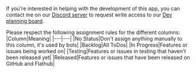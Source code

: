 If you're interested in helping with the development of this app, you can contact me on our [Discord server](https://discord.gg/MSyHM8TN3u) to request write access to our [Dev planning board](https://github.com/orgs/StreamController/projects/2).

Please respect the following assignment rules for the different columns:
|Column|Meaning|
|---|---|
|No Status|Don't assign anything manually to this column, it's used by bots|
|Backlog|All ToDos|
|In Progress|Features or issues being worked on|
|Testing|Features or issues in testing that haven't been released yet|
|Released|Features or issues that have been released on GitHub and Flathub|
